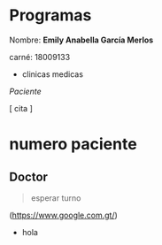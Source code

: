 # Programas

Nombre: **Emily Anabella García Merlos** 

carné: 18009133 


* clinicas medicas

_Paciente_

[ cita ]

# numero paciente

## Doctor

> esperar turno

(https://www.google.com.gt/)

- hola

